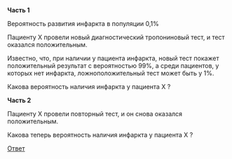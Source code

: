 **Часть 1**

Вероятность развития инфаркта в популяции 0,1%

Пациенту Х провели новый диагностический тропониновый тест, и тест оказался положительным. 

Известно, что, при наличии у пациента инфаркта, новый тест покажет положительный результат с вероятностью 99%, а среди пациентов, у которых нет инфаркта, ложноположительный тест может быть у 1%. 

Какова вероятность наличия инфаркта у пациента Х ?

**Часть 2**

Пациенту Х провели повторный тест, и он снова оказался положительным.

Какова теперь вероятность наличия инфаркта у пациента Х ?

[Ответ](docs/tasks/simple_bayes/answer.md)